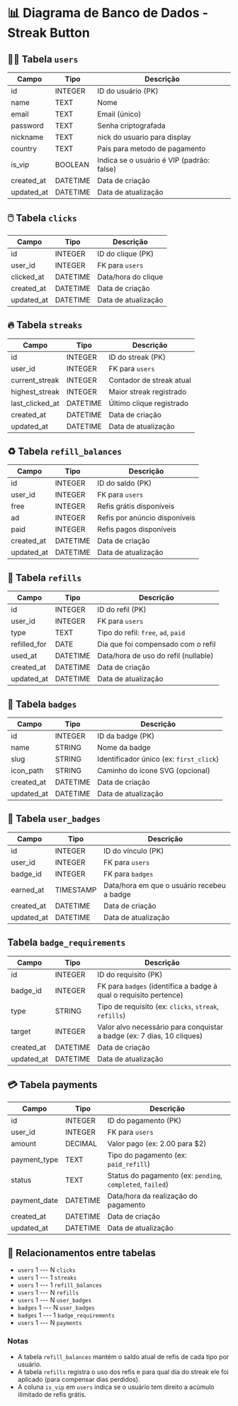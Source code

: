 # 📊 Diagrama de Banco de Dados - Streak Button

## 🧑‍💼 Tabela `users`
| Campo      | Tipo     | Descrição                                      |
|------------|----------|------------------------------------------------|
| id         | INTEGER  | ID do usuário (PK)                             |
| name       | TEXT     | Nome                                           |
| email      | TEXT     | Email (único)                                  |
| password   | TEXT     | Senha criptografada                            |
| nickname   | TEXT     | nick do usuario para display                   |
| country    | TEXT     | Pais para metodo de pagamento                  |
| is_vip     | BOOLEAN  | Indica se o usuário é VIP (padrão: false)      |
| created_at | DATETIME | Data de criação                                |
| updated_at | DATETIME | Data de atualização                            |

## 🖱️ Tabela `clicks`
| Campo      | Tipo     | Descrição                     |
|------------|----------|-------------------------------|
| id         | INTEGER  | ID do clique (PK)             |
| user_id    | INTEGER  | FK para `users`               |
| clicked_at | DATETIME | Data/hora do clique           |
| created_at | DATETIME | Data de criação               |
| updated_at | DATETIME | Data de atualização           |

## 🔥 Tabela `streaks`
| Campo           | Tipo     | Descrição                         |
|-----------------|----------|-----------------------------------|
| id              | INTEGER  | ID do streak (PK)                 |
| user_id         | INTEGER  | FK para `users`                   |
| current_streak  | INTEGER  | Contador de streak atual          |
| highest_streak  | INTEGER  | Maior streak registrado           |
| last_clicked_at | DATETIME | Último clique registrado          |
| created_at      | DATETIME | Data de criação                   |
| updated_at      | DATETIME | Data de atualização               |

## ♻️ Tabela `refill_balances`
| Campo      | Tipo     | Descrição                                 |
|------------|----------|--------------------------------------------|
| id         | INTEGER  | ID do saldo (PK)                           |
| user_id    | INTEGER  | FK para `users`                            |
| free       | INTEGER  | Refis grátis disponíveis                   |
| ad         | INTEGER  | Refis por anúncio disponíveis              |
| paid       | INTEGER  | Refis pagos disponíveis                    |
| created_at | DATETIME | Data de criação                            |
| updated_at | DATETIME | Data de atualização                        |

## 💊 Tabela `refills`
| Campo        | Tipo     | Descrição                                             |
|--------------|----------|-------------------------------------------------------|
| id           | INTEGER  | ID do refil (PK)                                      |
| user_id      | INTEGER  | FK para `users`                                       |
| type         | TEXT     | Tipo do refil: `free`, `ad`, `paid`                   |
| refilled_for | DATE     | Dia que foi compensado com o refil                   |
| used_at      | DATETIME | Data/hora de uso do refil (nullable)                 |
| created_at   | DATETIME | Data de criação                                       |
| updated_at   | DATETIME | Data de atualização                                   |

## 🏅 Tabela `badges`
| Campo      | Tipo    | Descrição                                    |
|------------|---------|----------------------------------------------|
| id         | INTEGER | ID da badge (PK)                             |
| name       | STRING  | Nome da badge                                |
| slug       | STRING  | Identificador único (ex: `first_click`)      |
| icon_path  | STRING  | Caminho do ícone SVG (opcional)              |
| created_at | DATETIME| Data de criação                              |
| updated_at | DATETIME| Data de atualização                          |

## 🧾 Tabela `user_badges`
| Campo      | Tipo      | Descrição                                     |
|------------|-----------|-----------------------------------------------|
| id         | INTEGER   | ID do vínculo (PK)                            |
| user_id    | INTEGER   | FK para `users`                               |
| badge_id   | INTEGER   | FK para `badges`                              |
| earned_at  | TIMESTAMP | Data/hora em que o usuário recebeu a badge    |
| created_at | DATETIME  | Data de criação                               |
| updated_at | DATETIME  | Data de atualização                           |

## Tabela `badge_requirements`
| Campo       | Tipo     | Descrição                                                              |
| ----------- | -------- | ---------------------------------------------------------------------- |
| id          | INTEGER  | ID do requisito (PK)                                                   |
| badge\_id   | INTEGER  | FK para `badges` (identifica a badge à qual o requisito pertence)      |
| type        | STRING   | Tipo de requisito (ex: `clicks`, `streak`, `refills`)                  |
| target      | INTEGER  | Valor alvo necessário para conquistar a badge (ex: 7 dias, 10 cliques) |
| created\_at | DATETIME | Data de criação                                                        |
| updated\_at | DATETIME | Data de atualização                                                    |

## 💳 Tabela payments
| Campo         | Tipo     | Descrição                                                  |
| ------------- | -------- | ---------------------------------------------------------- |
| id            | INTEGER  | ID do pagamento (PK)                                       |
| user\_id      | INTEGER  | FK para `users`                                            |
| amount        | DECIMAL  | Valor pago (ex: 2.00 para \$2)                             |
| payment\_type | TEXT     | Tipo do pagamento (ex: `paid_refill`)                      |
| status        | TEXT     | Status do pagamento (ex: `pending`, `completed`, `failed`) |
| payment\_date | DATETIME | Data/hora da realização do pagamento                       |
| created\_at   | DATETIME | Data de criação                                            |
| updated\_at   | DATETIME | Data de atualização                                        |



## 🔗 Relacionamentos entre tabelas

- `users` 1 --- N `clicks`  
- `users` 1 --- 1 `streaks`  
- `users` 1 --- 1 `refill_balances`  
- `users` 1 --- N `refills`  
- `users` 1 --- N `user_badges`  
- `badges` 1 --- N `user_badges`
- `badges` 1 --- 1 `badge_requirements`
- `users` 1 --- N `payments`


### Notas

- A tabela `refill_balances` mantém o saldo atual de refis de cada tipo por usuário.  
- A tabela `refills` registra o uso dos refis e para qual dia do streak ele foi aplicado (para compensar dias perdidos).  
- A coluna `is_vip` em `users` indica se o usuário tem direito a acúmulo ilimitado de refis grátis.  
